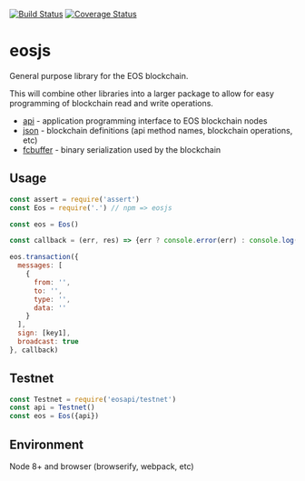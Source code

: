 [![Build Status](https://travis-ci.org/eosjs/eosjs.svg?branch=master)](https://travis-ci.org/eosjs/eosjs)
[![Coverage Status](https://coveralls.io/repos/github/eosjs/eosjs/badge.svg?branch=master)](https://coveralls.io/github/eosjs/eosjs?branch=master)

# eosjs

General purpose library for the EOS blockchain.

This will combine other libraries into a larger package to allow for easy programming of blockchain read and write operations.

* [api](https://github.com/eosjs/api) - application programming interface to EOS blockchain nodes
* [json](https://github.com/eosjs/json) - blockchain definitions (api method names, blockchain operations, etc)
* [fcbuffer](https://github.com/jcalfee/fcbuffer) - binary serialization used by the blockchain

## Usage

```javascript
const assert = require('assert')
const Eos = require('.') // npm => eosjs

const eos = Eos()

const callback = (err, res) => {err ? console.error(err) : console.log(res)}

eos.transaction({
  messages: [
    {
      from: '',
      to: '',
      type: '',
      data: ''
    }
  ],
  sign: [key1],
  broadcast: true
}, callback)

```

## Testnet

```javascript
const Testnet = require('eosapi/testnet')
const api = Testnet()
const eos = Eos({api})
```

## Environment

Node 8+ and browser (browserify, webpack, etc)
